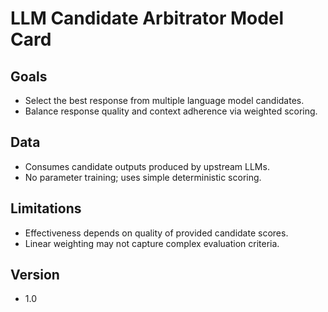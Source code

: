# LLM Candidate Arbitrator Model Card

## Goals
- Select the best response from multiple language model candidates.
- Balance response quality and context adherence via weighted scoring.

## Data
- Consumes candidate outputs produced by upstream LLMs.
- No parameter training; uses simple deterministic scoring.

## Limitations
- Effectiveness depends on quality of provided candidate scores.
- Linear weighting may not capture complex evaluation criteria.

## Version
- 1.0
